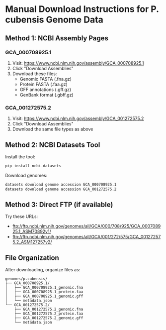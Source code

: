 # Manual Download Instructions for P. cubensis Genome Data

## Method 1: NCBI Assembly Pages

### GCA_000708925.1
1. Visit: https://www.ncbi.nlm.nih.gov/assembly/GCA_000708925.1
2. Click "Download Assemblies" 
3. Download these files:
   - Genomic FASTA (.fna.gz)
   - Protein FASTA (.faa.gz)
   - GFF annotations (.gff.gz)
   - GenBank format (.gbff.gz)

### GCA_001272575.2
1. Visit: https://www.ncbi.nlm.nih.gov/assembly/GCA_001272575.2
2. Click "Download Assemblies"
3. Download the same file types as above

## Method 2: NCBI Datasets Tool

Install the tool:
```bash
pip install ncbi-datasets
```

Download genomes:
```bash
datasets download genome accession GCA_000708925.1
datasets download genome accession GCA_001272575.2
```

## Method 3: Direct FTP (if available)

Try these URLs:
- ftp://ftp.ncbi.nlm.nih.gov/genomes/all/GCA/000/708/925/GCA_000708925.1_ASM70892v1/
- ftp://ftp.ncbi.nlm.nih.gov/genomes/all/GCA/001/272/575/GCA_001272575.2_ASM127257v2/

## File Organization

After downloading, organize files as:
```
genomes/p.cubensis/
├── GCA_000708925.1/
│   ├── GCA_000708925.1_genomic.fna
│   ├── GCA_000708925.1_protein.faa
│   ├── GCA_000708925.1_genomic.gff
│   └── metadata.json
└── GCA_001272575.2/
    ├── GCA_001272575.2_genomic.fna
    ├── GCA_001272575.2_protein.faa
    ├── GCA_001272575.2_genomic.gff
    └── metadata.json
```
